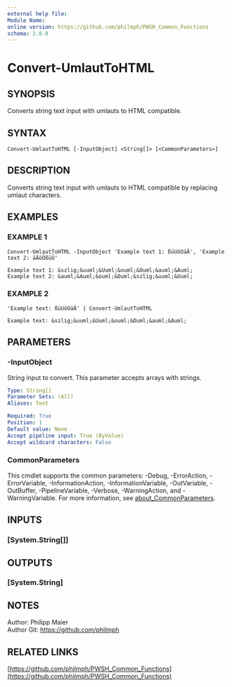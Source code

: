 ```yaml
---
external help file:
Module Name:
online version: https://github.com/philmph/PWSH_Common_Functions
schema: 2.0.0
---
```


# Convert-UmlautToHTML

## SYNOPSIS
Converts string text input with umlauts to HTML compatible.

## SYNTAX

```
Convert-UmlautToHTML [-InputObject] <String[]> [<CommonParameters>]
```

## DESCRIPTION
Converts string text input with umlauts to HTML compatible by replacing umlaut characters.

## EXAMPLES

### EXAMPLE 1
```
Convert-UmlautToHTML -InputObject 'Example text 1: ßüÜöÖäÄ', 'Example text 2: äÄöÖßüÜ'

Example text 1: &szlig;&uuml;&Uuml;&ouml;&Ouml;&auml;&Auml;
Example text 2: &auml;&Auml;&ouml;&Ouml;&szlig;&uuml;&Uuml;
```

### EXAMPLE 2
```
'Example text: ßüÜöÖäÄ' | Convert-UmlautToHTML

Example text: &szlig;&uuml;&Uuml;&ouml;&Ouml;&auml;&Auml;
```

## PARAMETERS

### -InputObject
String input to convert.
This parameter accepts arrays with strings.

```yaml
Type: String[]
Parameter Sets: (All)
Aliases: Text

Required: True
Position: 1
Default value: None
Accept pipeline input: True (ByValue)
Accept wildcard characters: False
```

### CommonParameters
This cmdlet supports the common parameters: -Debug, -ErrorAction, -ErrorVariable, -InformationAction, -InformationVariable, -OutVariable, -OutBuffer, -PipelineVariable, -Verbose, -WarningAction, and -WarningVariable. For more information, see [about_CommonParameters](http://go.microsoft.com/fwlink/?LinkID=113216).

## INPUTS

### [System.String[]]
## OUTPUTS

### [System.String]
## NOTES
Author:			Philipp Maier\
Author Git:		https://github.com/philmph

## RELATED LINKS

[https://github.com/philmph/PWSH_Common_Functions](https://github.com/philmph/PWSH_Common_Functions)


